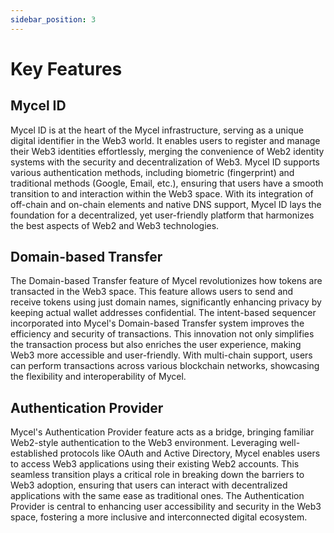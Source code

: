 ```yaml
---
sidebar_position: 3
---
```


# Key Features

## Mycel ID

Mycel ID is at the heart of the Mycel infrastructure, serving as a unique digital identifier in the Web3 world.
It enables users to register and manage their Web3 identities effortlessly, merging the convenience of Web2 identity systems with the security and decentralization of Web3.
Mycel ID supports various authentication methods, including biometric (fingerprint) and traditional methods (Google, Email, etc.), ensuring that users have a smooth transition to and interaction within the Web3 space. With its integration of off-chain and on-chain elements and native DNS support, Mycel ID lays the foundation for a decentralized, yet user-friendly platform that harmonizes the best aspects of Web2 and Web3 technologies.

## Domain-based Transfer

The Domain-based Transfer feature of Mycel revolutionizes how tokens are transacted in the Web3 space. This feature allows users to send and receive tokens using just domain names, significantly enhancing privacy by keeping actual wallet addresses confidential.
The intent-based sequencer incorporated into Mycel's Domain-based Transfer system improves the efficiency and security of transactions. This innovation not only simplifies the transaction process but also enriches the user experience, making Web3 more accessible and user-friendly.
With multi-chain support, users can perform transactions across various blockchain networks, showcasing the flexibility and interoperability of Mycel.

## Authentication Provider

Mycel's Authentication Provider feature acts as a bridge, bringing familiar Web2-style authentication to the Web3 environment. Leveraging well-established protocols like OAuth and Active Directory, Mycel enables users to access Web3 applications using their existing Web2 accounts.
This seamless transition plays a critical role in breaking down the barriers to Web3 adoption, ensuring that users can interact with decentralized applications with the same ease as traditional ones. The Authentication Provider is central to enhancing user accessibility and security in the Web3 space, fostering a more inclusive and interconnected digital ecosystem.
